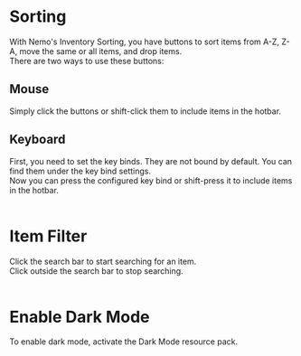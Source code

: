 # Sorting
With Nemo's Inventory Sorting, you have buttons to sort items from A-Z, Z-A, move the same or all items, and drop items. <br>
There are two ways to use these buttons:

## Mouse
Simply click the buttons or shift-click them to include items in the hotbar.

## Keyboard
First, you need to set the key binds. They are not bound by default. You can find them under the key bind settings. <br>
Now you can press the configured key bind or shift-press it to include items in the hotbar.
<br><br>

# Item Filter
Click the search bar to start searching for an item. <br>
Click outside the search bar to stop searching.
<br><br>

# Enable Dark Mode
To enable dark mode, activate the Dark Mode resource pack.